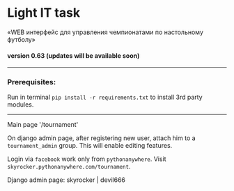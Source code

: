 # Light IT task
«WEB интерфейс для управления чемпионатами по настольному футболу»

#### version 0.63 (updates will be available soon)

---
### Prerequisites:

Run in terminal `pip install -r requirements.txt` to install 3rd party modules.

---
Main page '/tournament'

On django admin page, after registering new user, attach him to a `tournament_admin` group.
This will enable editing features.

Login via `facebook` work only from `pythonanywhere`.
Visit `skyrocker.pythonanywhere.com/tournament`.

Django admin page: skyrocker | devil666
